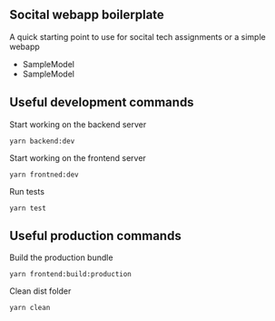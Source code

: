 ## Socital webapp boilerplate

A quick starting point to use for socital tech assignments or a simple webapp

* SampleModel
* SampleModel


## Useful development commands

Start working on the backend server

```
yarn backend:dev
```

Start working on the frontend server

```
yarn frontned:dev
```

Run tests

```
yarn test
```

## Useful production commands



Build the production bundle

```
yarn frontend:build:production
```

Clean dist folder

```
yarn clean
```